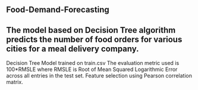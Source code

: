 ## Food-Demand-Forecasting
## The model based on Decision Tree algorithm predicts the number of food orders for various cities for a meal delivery company.
Decision Tree Model trained on train.csv 
The evaluation metric used is 100*RMSLE where RMSLE is Root of Mean Squared Logarithmic Error
across all entries in the test set.
Feature selection using Pearson correlation matrix.
